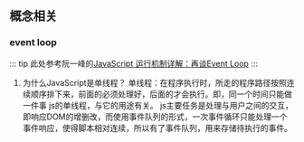 ## 概念相关
### event loop
::: tip
此处参考阮一峰的[JavaScript 运行机制详解：再谈Event Loop](http://www.ruanyifeng.com/blog/2014/10/event-loop.html "超链接title")
:::

1. 为什么JavaScript是单线程？
单线程：在程序执行时，所走的程序路径按照连续顺序排下来，前面的必须处理好，后面的才会执行。即，同一个时间只能做一件事
js的单线程，与它的用途有关。
js主要任务是处理与用户之间的交互，即响应DOM的增删改，而使用事件队列的形式，一次事件循环只能处理一个事件响应，使得脚本相对连续，所以有了事件队列，用来存储待执行的事件。

